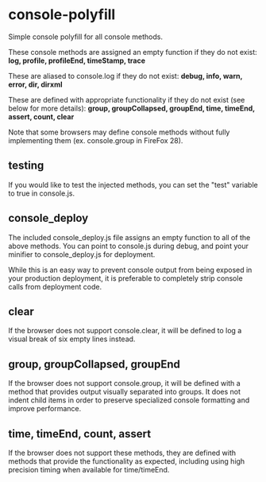 console-polyfill
================

Simple console polyfill for all console methods.

These console methods are assigned an empty function if they do not exist: **log, profile, profileEnd, timeStamp, trace**

These are aliased to console.log if they do not exist: **debug, info, warn, error, dir, dirxml**

These are defined with appropriate functionality if they do not exist (see below for more details): **group, groupCollapsed, groupEnd, time, timeEnd, assert, count, clear**

Note that some browsers may define console methods without fully implementing them (ex. console.group in FireFox 28).

testing
-------
If you would like to test the injected methods, you can set the "test" variable to true in console.js.

console_deploy
--------------

The included console\_deploy.js file assigns an empty function to all of the above methods. You can point to console.js during debug, and point your minifier to console\_deploy.js for deployment.

While this is an easy way to prevent console output from being exposed in your production deployment, it is preferable to completely strip console calls from deployment code.

clear
-----

If the browser does not support console.clear, it will be defined to log a visual break of six empty lines instead.

group, groupCollapsed, groupEnd
-------------------------------

If the browser does not support console.group, it will be defined with a method that provides output visually separated into groups. It does not indent child items in order to preserve specialized console formatting and improve performance.

time, timeEnd, count, assert
----------------------------

If the browser does not support these methods, they are defined with methods that provide the functionality as expected, including using high precision timing when available for time/timeEnd.